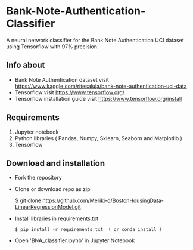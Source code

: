 # Bank-Note-Authentication-Classifier
A neural network classifier for the Bank Note Authentication UCI dataset using Tensorflow with 97% precision.

## Info about 

* Bank Note Authentication dataset visit https://www.kaggle.com/ritesaluja/bank-note-authentication-uci-data
* Tensorflow visit https://www.tensorflow.org/
* Tensorflow installation guide visit https://www.tensorflow.org/install

## Requirements
1. Jupyter notebook
2. Python libraries ( Pandas, Numpy, Sklearn, Seaborn and Matplotlib )
3. Tensorflow

## Download and installation

* Fork the repository
* Clone or download repo as zip
    
    $ git clone https://github.com/Meriki-d/BostonHousingData-LinearRegressionModel.git
    
* Install libraries in requirements.txt
    
      $ pip install -r requirements.txt  ( or conda install )
      
* Open 'BNA_classifier.ipynb' in Jupyter Notebook
